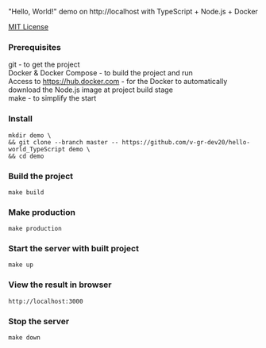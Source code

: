 "Hello, World!" demo on http://localhost with TypeScript + Node.js + Docker

[MIT License](LICENSE)

### Prerequisites
git - to get the project\
Docker & Docker Compose - to build the project and run\
Access to https://hub.docker.com - for the Docker to automatically download the Node.js image at project build stage\
make - to simplify the start

### Install
```
mkdir demo \
&& git clone --branch master -- https://github.com/v-gr-dev20/hello-world_TypeScript demo \
&& cd demo
```
### Build the project
```
make build
```
### Make production
```
make production
```
### Start the server with built project
```
make up
```
### View the result in browser
`http://localhost:3000`
### Stop the server
```
make down
```

